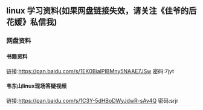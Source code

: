 ## linux 学习资料(如果网盘链接失效，请关注《佳爷的后花媛》私信我)
### 网盘资料
#### 书籍资料
链接:https://pan.baidu.com/s/1EK0BialPIBMny5NAAE7JSw  密码:7jyt
#### 韦东山linux现场答疑视频
链接:https://pan.baidu.com/s/1C3Y-5dHBoDWyJdwR-sAv4Q  密码:srjr